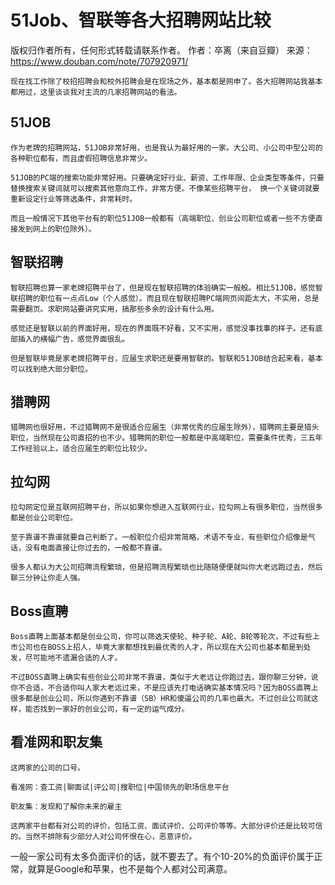 # 51Job、智联等各大招聘网站比较

版权归作者所有，任何形式转载请联系作者。
作者：卒离（来自豆瓣）
来源：https://www.douban.com/note/707920971/

    现在找工作除了校招招聘会和校外招聘会是在现场之外，基本都是网申了。各大招聘网站我基本都用过，这里谈谈我对主流的几家招聘网站的看法。

## 51JOB

    作为老牌的招聘网站，51JOB非常好用，也是我认为最好用的一家。大公司、小公司中型公司的各种职位都有，而且虚假招聘信息非常少。
    
    51JOB的PC端的搜索功能非常好用。只要确定好行业、薪资、工作年限、企业类型等条件，只要替换搜索关键词就可以搜索其他意向工作，非常方便。不像某些招聘平台， 换一个关键词就要重新设定行业等筛选条件，非常耗时。
    
    而且一般情况下其他平台有的职位51JOB一般都有（高端职位、创业公司职位或者一些不方便直接发到网上的职位除外）。

## 智联招聘

    智联招聘也算一家老牌招聘平台了，但是现在智联招聘的体验确实一般般。相比51JOB，感觉智联招聘的职位有一点点Low（个人感觉）。而且现在智联招聘PC端网页间距太大，不实用，总是需要翻页。求职网站要讲究实用，搞那些多余的设计有什么用。
    
    感觉还是智联以前的界面好用，现在的界面既不好看，又不实用，感觉没事找事的样子。还有底部插入的横幅广告，感觉界面很乱。
    
    但是智联毕竟是家老牌招聘平台，应届生求职还是要用智联的。智联和51JOB结合起来看，基本可以找到绝大部分职位。

## 猎聘网

    猎聘网也很好用，不过猎聘网不是很适合应届生（非常优秀的应届生除外），猎聘网主要是猎头职位，当然现在公司直招的也不少。猎聘网的职位一般都是中高端职位，需要条件优秀，三五年工作经验以上，适合应届生的职位比较少。

## 拉勾网

    拉勾网定位是互联网招聘平台，所以如果你想进入互联网行业，拉勾网上有很多职位，当然很多都是创业公司职位。
    
    至于靠谱不靠谱就要自己判断了。一般职位介绍非常简略，术语不专业，有些职位介绍像是气话，没有电面直接让你过去的，一般都不靠谱。
    
    很多人都认为大公司招聘流程繁琐，但是招聘流程繁琐也比随随便便就叫你大老远跑过去，然后聊三分钟让你走人强。

## Boss直聘

    Boss直聘上面基本都是创业公司，你可以筛选天使轮、种子轮、A轮、B轮等轮次，不过有些上市公司也在BOSS上招人，毕竟大家都想找到最优秀的人才，所以现在大公司也基本都是到处发，尽可能地不遗漏合适的人才。
    
    不过BOSS直聘上确实有些创业公司非常不靠谱，类似于大老远让你跑过去，跟你聊三分钟，说你不合适，不合适你叫人家大老远过来，不是应该先打电话确实基本情况吗？因为BOSS直聘上很多都是创业公司，所以你遇到不靠谱（SB）HR和傻逼公司的几率也最大。不过创业公司就这样，能否找到一家好的创业公司，有一定的运气成分。

## 看准网和职友集

    这两家的公司的口号。
    
    看准网：查工资|聊面试|评公司|搜职位|中国领先的职场信息平台
    
    职友集：发现和了解你未来的雇主
    
    这两家平台都有对公司的评价，包括工资、面试评价、公司评价等等。大部分评价还是比较可信的。当然不排除有少部分人对公司怀恨在心，恶意评价。

一般一家公司有太多负面评价的话，就不要去了。有个10-20%的负面评价属于正常，就算是Google和苹果，也不是每个人都对公司满意。